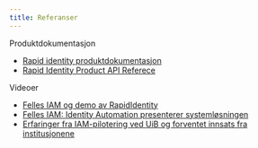 ```yaml
---
title: Referanser
---
```



Produktdokumentasjon

* [Rapid identity produktdokumentasjon](https://ri-doc-lts-html5.identitymgmt.net/index.html?lang=en)
* [Rapid Identity Product API Referece](https://swagger-api.identitymgmt.net/?v=lts)

Videoer

* [Felles IAM og demo av RapidIdentity](https://www.youtube.com/watch?v=bdatwGt_jUE)
* [Felles IAM: Identity Automation presenterer systemløsningen](https://www.youtube.com/watch?v=bII28rYxjZ8)
* [Erfaringer fra IAM-pilotering ved UiB og forventet innsats fra institusjonene](https://www.youtube.com/watch?v=dSC2LnYRgec)
